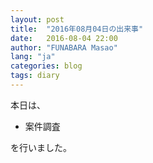 ```yaml
---
layout: post
title:  "2016年08月04日の出来事"
date:   2016-08-04 22:00
author: "FUNABARA Masao"
lang: "ja"
categories: blog
tags: diary
---
```


本日は、

* 案件調査

を行いました。
